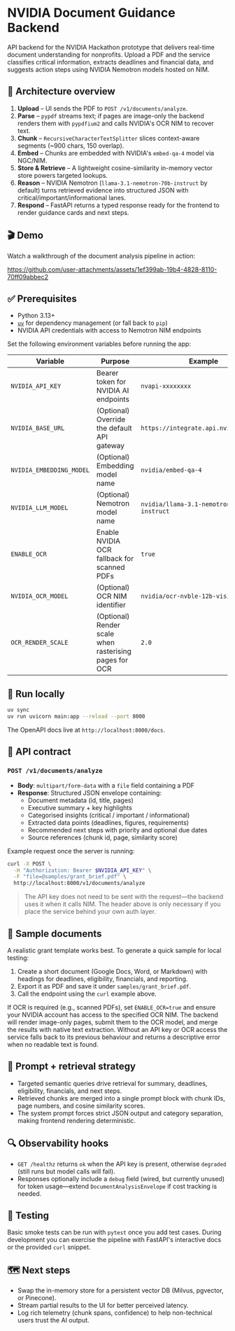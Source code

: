 # NVIDIA Document Guidance Backend

API backend for the NVIDIA Hackathon prototype that delivers real-time document understanding for nonprofits. Upload a PDF and the service classifies critical information, extracts deadlines and financial data, and suggests action steps using NVIDIA Nemotron models hosted on NIM.

## 🧱 Architecture overview

1. **Upload** – UI sends the PDF to `POST /v1/documents/analyze`.
2. **Parse** – `pypdf` streams text; if pages are image-only the backend renders them with `pypdfium2` and calls NVIDIA's OCR NIM to recover text.
3. **Chunk** – `RecursiveCharacterTextSplitter` slices context-aware segments (~900 chars, 150 overlap).
4. **Embed** – Chunks are embedded with NVIDIA's `embed-qa-4` model via NGC/NIM.
5. **Store & Retrieve** – A lightweight cosine-similarity in-memory vector store powers targeted lookups.
6. **Reason** – NVIDIA Nemotron (`llama-3.1-nemotron-70b-instruct` by default) turns retrieved evidence into structured JSON with critical/important/informational lanes.
7. **Respond** – FastAPI returns a typed response ready for the frontend to render guidance cards and next steps.

## 🎬 Demo

Watch a walkthrough of the document analysis pipeline in action:

https://github.com/user-attachments/assets/1ef399ab-19b4-4828-8110-70ff09abbec2


## ✅ Prerequisites

- Python 3.13+
- [`uv`](https://github.com/astral-sh/uv) for dependency management (or fall back to `pip`)
- NVIDIA API credentials with access to Nemotron NIM endpoints

Set the following environment variables before running the app:

| Variable | Purpose | Example |
| --- | --- | --- |
| `NVIDIA_API_KEY` | Bearer token for NVIDIA AI endpoints | `nvapi-xxxxxxxx` |
| `NVIDIA_BASE_URL` | (Optional) Override the default API gateway | `https://integrate.api.nvidia.com/v1` |
| `NVIDIA_EMBEDDING_MODEL` | (Optional) Embedding model name | `nvidia/embed-qa-4` |
| `NVIDIA_LLM_MODEL` | (Optional) Nemotron model name | `nvidia/llama-3.1-nemotron-70b-instruct` |
| `ENABLE_OCR` | Enable NVIDIA OCR fallback for scanned PDFs | `true` |
| `NVIDIA_OCR_MODEL` | (Optional) OCR NIM identifier | `nvidia/ocr-nvble-12b-vision` |
| `OCR_RENDER_SCALE` | (Optional) Render scale when rasterising pages for OCR | `2.0` |

## 🚀 Run locally

```bash
uv sync
uv run uvicorn main:app --reload --port 8000
```

The OpenAPI docs live at `http://localhost:8000/docs`.

## 🔌 API contract

### `POST /v1/documents/analyze`

- **Body**: `multipart/form-data` with a `file` field containing a PDF
- **Response**: Structured JSON envelope containing:
  - Document metadata (id, title, pages)
  - Executive summary + key highlights
  - Categorised insights (critical / important / informational)
  - Extracted data points (deadlines, figures, requirements)
  - Recommended next steps with priority and optional due dates
  - Source references (chunk id, page, similarity score)

Example request once the server is running:

```bash
curl -X POST \
  -H "Authorization: Bearer $NVIDIA_API_KEY" \
  -F "file=@samples/grant_brief.pdf" \
  http://localhost:8000/v1/documents/analyze
```

> The API key does not need to be sent with the request—the backend uses it when it calls NIM. The header above is only necessary if you place the service behind your own auth layer.

## 📄 Sample documents

A realistic grant template works best. To generate a quick sample for local testing:

1. Create a short document (Google Docs, Word, or Markdown) with headings for deadlines, eligibility, financials, and reporting.
2. Export it as PDF and save it under `samples/grant_brief.pdf`.
3. Call the endpoint using the `curl` example above.

If OCR is required (e.g., scanned PDFs), set `ENABLE_OCR=true` and ensure your NVIDIA account has access to the specified OCR NIM. The backend will render image-only pages, submit them to the OCR model, and merge the results with native text extraction. Without an API key or OCR access the service falls back to its previous behaviour and returns a descriptive error when no readable text is found.

## 🧠 Prompt + retrieval strategy

- Targeted semantic queries drive retrieval for summary, deadlines, eligibility, financials, and next steps.
- Retrieved chunks are merged into a single prompt block with chunk IDs, page numbers, and cosine similarity scores.
- The system prompt forces strict JSON output and category separation, making frontend rendering deterministic.

## 🔍 Observability hooks

- `GET /healthz` returns `ok` when the API key is present, otherwise `degraded` (still runs but model calls will fail).
- Responses optionally include a `debug` field (wired, but currently unused) for token usage—extend `DocumentAnalysisEnvelope` if cost tracking is needed.

## 🧪 Testing

Basic smoke tests can be run with `pytest` once you add test cases. During development you can exercise the pipeline with FastAPI's interactive docs or the provided `curl` snippet.

## 🗺️ Next steps

- Swap the in-memory store for a persistent vector DB (Milvus, pgvector, or Pinecone).
- Stream partial results to the UI for better perceived latency.
- Log rich telemetry (chunk spans, confidence) to help non-technical users trust the AI output.
